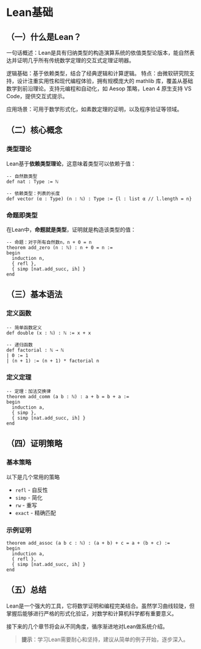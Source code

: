 # Lean基础

## （一）什么是Lean？

一句话概述：Lean是具有归纳类型的构造演算系统的依值类型论版本，能自然表达并证明几乎所有传统数学定理的交互式定理证明器。

逻辑基础：基于依赖类型，结合了经典逻辑和计算逻辑。
特点：由微软研究院支持，设计注重实用性和现代编程体验，拥有规模庞大的 mathlib 库，覆盖从基础数学到前沿理论。支持元编程和自动化，如 Aesop 策略，Lean 4 原生支持 VS Code，提供交互式提示。

应用场景：可用于数学形式化，如素数定理的证明，以及程序验证等领域。


## （二）核心概念

### 类型理论
Lean基于**依赖类型理论**，这意味着类型可以依赖于值：

```lean
-- 自然数类型
def nat : Type := ℕ

-- 依赖类型：列表的长度
def vector (α : Type) (n : ℕ) : Type := {l : list α // l.length = n}
```

### 命题即类型
在Lean中，**命题就是类型**，证明就是构造该类型的值：

```lean
-- 命题：对于所有自然数n，n + 0 = n
theorem add_zero (n : ℕ) : n + 0 = n :=
begin
  induction n,
  { refl },
  { simp [nat.add_succ, ih] }
end
```

## （三）基本语法

### 定义函数
```lean
-- 简单函数定义
def double (x : ℕ) : ℕ := x + x

-- 递归函数
def factorial : ℕ → ℕ
| 0 := 1
| (n + 1) := (n + 1) * factorial n
```

### 定义定理
```lean
-- 定理：加法交换律
theorem add_comm (a b : ℕ) : a + b = b + a :=
begin
  induction a,
  { simp },
  { simp [nat.add_succ, ih] }
end
```

## （四）证明策略

### 基本策略
以下是几个常用的策略
- `refl` - 自反性
- `simp` - 简化
- `rw` - 重写
- `exact` - 精确匹配

### 示例证明
```lean
theorem add_assoc (a b c : ℕ) : (a + b) + c = a + (b + c) :=
begin
  induction a,
  { refl },
  { simp [nat.add_succ, ih] }
end
```

## （五）总结

Lean是一个强大的工具，它将数学证明和编程完美结合。虽然学习曲线较陡，但掌握后能够进行严格的形式化验证，对数学和计算机科学都有重要意义。

接下来的几个章节将会从不同角度，循序渐进地对Lean做系统介绍。

> **提示**：学习Lean需要耐心和坚持，建议从简单的例子开始，逐步深入。
